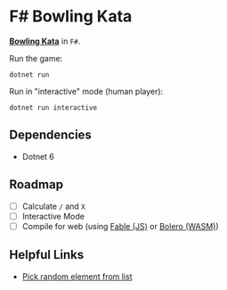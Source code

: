 # F# Bowling Kata

**[Bowling Kata](https://codingdojo.org/kata/Bowling/)** in `F#`.

Run the game: 

`dotnet run`

Run in "interactive" mode (human player): 

`dotnet run interactive`

## Dependencies
* Dotnet 6

## Roadmap
* [ ] Calculate `/` and `X`
* [ ] Interactive Mode
* [ ] Compile for web (using [Fable (JS)](https://fable.io/) or [Bolero (WASM)](https://fsbolero.io/))

## Helpful Links
* [Pick random element from list](https://zetcode.com/fsharp/random/)
